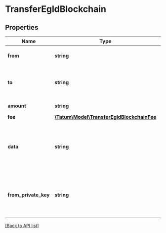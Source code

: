 # TransferEgldBlockchain

## Properties

Name | Type | Description | Notes
------------ | ------------- | ------------- | -------------
**from** | **string** | Account address of the sender |
**to** | **string** | Account address of the receiver or smart contract |
**amount** | **string** | Value to be sent. |
**fee** | [**\Tatum\Model\TransferEgldBlockchainFee**](TransferEgldBlockchainFee.md) |  | [optional]
**data** | **string** | Additional data, that will be passed to blockchain transaction as data property. | [optional]
**from_private_key** | **string** | Private key of sender address. Private key, or signature Id must be present. |

[[Back to API list]](../../README.md#api-endpoints)
